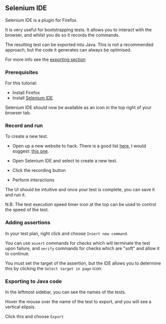 ## Selenium IDE

Selenium IDE is a plugin for Firefox. 

It is very useful for bootstrapping tests. It allows you to interact with the browser, and whilst you do so it records the commands.

The resulting test can be exported into Java. This is not a recommended approach, but the code it generates can always be optimised.

For more info see the [exporting section](#exporting-to-java-code)

### Prerequisites

For this tutorial:

  * Install Firefox
  * Install [Selenium IDE](https://addons.mozilla.org/en-GB/firefox/addon/selenium-ide/)

Selenium IDE should now be available as an icon in the top right of your browser tab.

### Record and run

To create a new test.

  * Open up a new website to hack. There is a good list [here](https://automationpanda.com/2021/12/29/want-to-practice-test-automation-try-these-demo-sites/), I would suggest: [this one](https://automationintesting.online/).

  * Open Selenium IDE and select to create a new test.

  * Click the recording button

  * Perform interactions

The UI should be intuitive and once your test is complete, you can save it and run it.

N.B. The test execution speed timer icon at the top can be used to control the speed of the test.

### Adding assertions

In your test plan, right click and choose `Insert new command`.

You can use `assert` commands for checks which will terminate the test upon failure, and `verify` commands for checks which are "soft" and allow it to continue.

You must set the target of the assertion, but the IDE allows you to determine this by clicking the `Select target in page` icon.

### Exporting to Java code 

In the leftmost sidebar, you can see the names of the tests. 

Hover the mouse over the name of the test to export, and you will see a vertical elipsis.

Click this and choose `Export`

